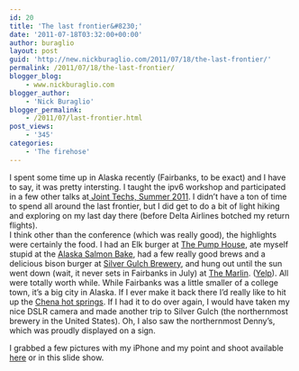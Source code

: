 ```yaml
---
id: 20
title: 'The last frontier&#8230;'
date: '2011-07-18T03:32:00+00:00'
author: buraglio
layout: post
guid: 'http://new.nickburaglio.com/2011/07/18/the-last-frontier/'
permalink: /2011/07/18/the-last-frontier/
blogger_blog:
    - www.nickburaglio.com
blogger_author:
    - 'Nick Buraglio'
blogger_permalink:
    - /2011/07/last-frontier.html
post_views:
    - '345'
categories:
    - 'The firehose'
---
```


I spent some time up in Alaska recently (Fairbanks, to be exact) and I have to say, it was pretty intersting. I taught the ipv6 workshop and participated in a few other talks at[ Joint Techs, Summer 2011](http://events.internet2.edu/2011/jt-uaf/). I didn’t have a ton of time to spend all around the last frontier, but I did get to do a bit of light hiking and exploring on my last day there (before Delta Airlines botched my return flights).   
I think other than the conference (which was really good), the highlights were certainly the food. I had an Elk burger at [The Pump House](http://www.pumphouse.com/), ate myself stupid at the [Alaska Salmon Bake](http://www.akvisit.com/salmon.html), had a few really good brews and a delicious bison burger at [Silver Gulch Brewery](http://www.silvergulch.com/), and hung out until the sun went down (wait, it never sets in Fairbanks in July) at [The Marlin](http://www.myspace.com/marlinfairbanks). ([Yelp](http://www.yelp.com/biz/the-marlin-fairbanks)). All were totally worth while. While Fairbanks was a little smaller of a college town, it’s a big city in Alaska. If I ever make it back there I’d really like to hit up the [Chena hot springs](http://www.chenahotsprings.com/). If I had it to do over again, I would have taken my nice DSLR camera and made another trip to Silver Gulch (the northernmost brewery in the United States). Oh, I also saw the northernmost Denny’s, which was proudly displayed on a sign.

I grabbed a few pictures with my iPhone and my point and shoot available [here](http://www.flickr.com/photos/buraglio/sets/72157627095838577/) or in this slide show.
